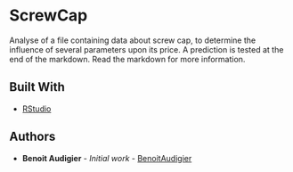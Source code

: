 # ScrewCap

Analyse of a file containing data about screw cap, to determine the influence of several parameters upon its price. A prediction is tested at the end of the markdown. Read the markdown for more information.

## Built With

* [RStudio](https://www.rstudio.com/)

## Authors

* **Benoit Audigier** - *Initial work* - [BenoitAudigier](https://github.com/BenoitAudigier)
